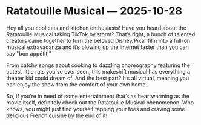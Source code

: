 # Ratatouille Musical — 2025-10-28

Hey all you cool cats and kitchen enthusiasts! Have you heard about the Ratatouille Musical taking TikTok by storm? That’s right, a bunch of talented creators came together to turn the beloved Disney/Pixar film into a full-on musical extravaganza and it’s blowing up the internet faster than you can say "bon appétit!"

From catchy songs about cooking to dazzling choreography featuring the cutest little rats you’ve ever seen, this makeshift musical has everything a theater kid could dream of. And the best part? It’s all virtual, meaning you can enjoy the show from the comfort of your own home.

So, if you’re in need of some entertainment that’s as heartwarming as the movie itself, definitely check out the Ratatouille Musical phenomenon. Who knows, you might just find yourself tapping your toes and craving some delicious French cuisine by the end of it!